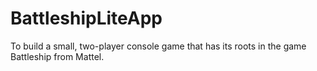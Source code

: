 # BattleshipLiteApp
To build a small, two-player console game that has its roots in the game Battleship from Mattel.
